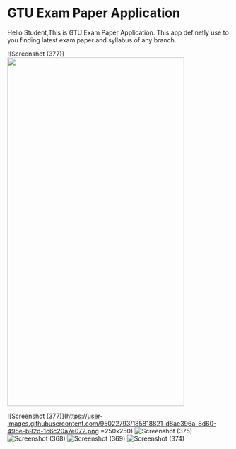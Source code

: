 # GTU Exam Paper Application
Hello Student,This is GTU Exam Paper Application. This app definetly use to you finding latest exam paper and syllabus of any branch.

![Screenshot (377)]<img src="https://user-images.githubusercontent.com/95022793/185818821-d8ae396a-8d60-495e-b92d-1c6c20a7e072.png" width="400" height="790">
 
 ![Screenshot (377)](https://user-images.githubusercontent.com/95022793/185818821-d8ae396a-8d60-495e-b92d-1c6c20a7e072.png =250x250)
![Screenshot (375)](https://user-images.githubusercontent.com/95022793/185818862-b1523c18-be80-4e07-b90b-0dac70841649.png)
![Screenshot (368)](https://user-images.githubusercontent.com/95022793/185818918-9599e1f9-3c07-48cb-8f81-8d7e6ef4b24f.png)
![Screenshot (369)](https://user-images.githubusercontent.com/95022793/185818923-3499c10b-aa83-4e20-a43d-eb4bee7bcd9f.png)
![Screenshot (374)](https://user-images.githubusercontent.com/95022793/185818925-35051540-b12b-4350-85fd-787adff555aa.png)

